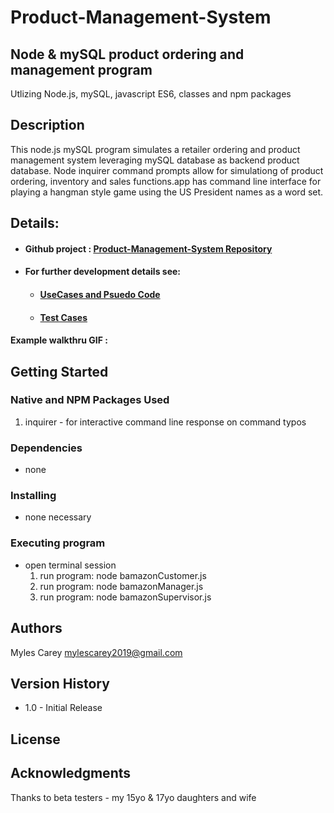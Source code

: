 # Product-Management-System

## Node  & mySQL product ordering and management program


Utlizing Node.js, mySQL, javascript ES6, classes and npm packages

## Description

This node.js mySQL program simulates a retailer ordering and product management system leveraging mySQL database as backend product database.  Node inquirer command prompts allow for simulationg of product ordering, inventory and sales functions.app has command line interface for playing a hangman style game using the US President names as a word set.

## Details:

- #### Github project :    <a href="https://github.com/mylescarey2019/Product-Management-System">Product-Management-System Repository</a>

- #### For further development details see: 

  - ####  [UseCases and Psuedo Code](UseCases-PsuedoCode.md)

  - ####  [Test Cases](TestCases.md)

#### Example walkthru GIF :



## Getting Started

### Native and NPM Packages Used
1.  inquirer  - for interactive command line response on command typos


### Dependencies

* none 

### Installing

* none necessary 

### Executing program

* open terminal session
  1. run program:   node bamazonCustomer.js
  2. run program:   node bamazonManager.js
  3. run program:   node bamazonSupervisor.js
  


## Authors

Myles Carey 
mylescarey2019@gmail.com 

## Version History

* 1.0 - Initial Release

## License


## Acknowledgments

Thanks to beta testers - my 15yo & 17yo daughters and wife 

